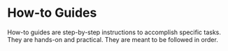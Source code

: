 # How-to Guides

How-to guides are step-by-step instructions to accomplish specific tasks. They are hands-on and practical. They are meant to be followed in order.
